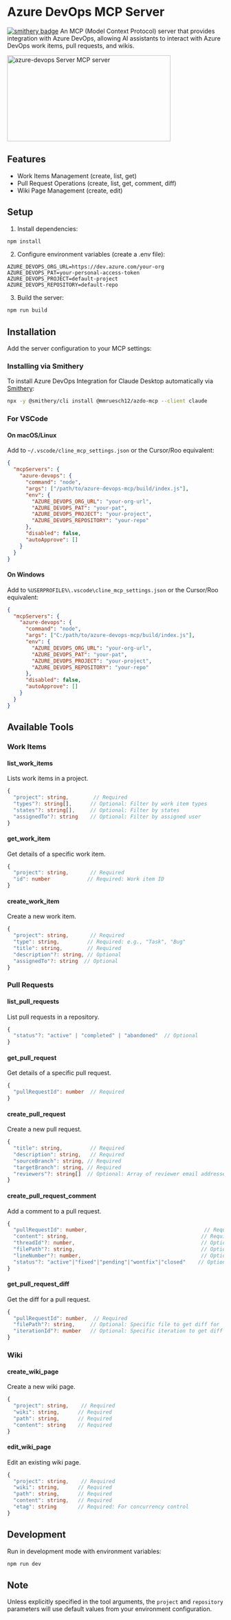 # Azure DevOps MCP Server

[![smithery badge](https://smithery.ai/badge/@mmruesch12/azdo-mcp)](https://smithery.ai/server/@mmruesch12/azdo-mcp)
An MCP (Model Context Protocol) server that provides integration with Azure DevOps, allowing AI assistants to interact with Azure DevOps work items, pull requests, and wikis.

<a href="https://glama.ai/mcp/servers/@mmruesch12/azdo-mcp">
  <img width="380" height="200" src="https://glama.ai/mcp/servers/@mmruesch12/azdo-mcp/badge" alt="azure-devops Server MCP server" />
</a>

## Features

- Work Items Management (create, list, get)
- Pull Request Operations (create, list, get, comment, diff)
- Wiki Page Management (create, edit)

## Setup

1. Install dependencies:
```bash
npm install
```

2. Configure environment variables (create a .env file):
```env
AZURE_DEVOPS_ORG_URL=https://dev.azure.com/your-org
AZURE_DEVOPS_PAT=your-personal-access-token
AZURE_DEVOPS_PROJECT=default-project
AZURE_DEVOPS_REPOSITORY=default-repo
```

3. Build the server:
```bash
npm run build
```

## Installation

Add the server configuration to your MCP settings:

### Installing via Smithery

To install Azure DevOps Integration for Claude Desktop automatically via [Smithery](https://smithery.ai/server/@mmruesch12/azdo-mcp):

```bash
npx -y @smithery/cli install @mmruesch12/azdo-mcp --client claude
```

### For VSCode

#### On macOS/Linux
Add to `~/.vscode/cline_mcp_settings.json` or the Cursor/Roo equivalent:
```json
{
  "mcpServers": {
    "azure-devops": {
      "command": "node",
      "args": ["/path/to/azure-devops-mcp/build/index.js"],
      "env": {
        "AZURE_DEVOPS_ORG_URL": "your-org-url",
        "AZURE_DEVOPS_PAT": "your-pat",
        "AZURE_DEVOPS_PROJECT": "your-project",
        "AZURE_DEVOPS_REPOSITORY": "your-repo"
      },
      "disabled": false,
      "autoApprove": []
    }
  }
}
```

#### On Windows
Add to `%USERPROFILE%\.vscode\cline_mcp_settings.json` or the Cursor/Roo equivalent:
```json
{
  "mcpServers": {
    "azure-devops": {
      "command": "node",
      "args": ["C:/path/to/azure-devops-mcp/build/index.js"],
      "env": {
        "AZURE_DEVOPS_ORG_URL": "your-org-url",
        "AZURE_DEVOPS_PAT": "your-pat",
        "AZURE_DEVOPS_PROJECT": "your-project",
        "AZURE_DEVOPS_REPOSITORY": "your-repo"
      },
      "disabled": false,
      "autoApprove": []
    }
  }
}
```

## Available Tools

### Work Items

#### list_work_items
Lists work items in a project.
```typescript
{
  "project": string,        // Required
  "types"?: string[],      // Optional: Filter by work item types
  "states"?: string[],     // Optional: Filter by states
  "assignedTo"?: string    // Optional: Filter by assigned user
}
```

#### get_work_item
Get details of a specific work item.
```typescript
{
  "project": string,       // Required
  "id": number            // Required: Work item ID
}
```

#### create_work_item
Create a new work item.
```typescript
{
  "project": string,       // Required
  "type": string,         // Required: e.g., "Task", "Bug"
  "title": string,        // Required
  "description"?: string, // Optional
  "assignedTo"?: string  // Optional
}
```

### Pull Requests

#### list_pull_requests
List pull requests in a repository.
```typescript
{
  "status"?: "active" | "completed" | "abandoned"  // Optional
}
```

#### get_pull_request
Get details of a specific pull request.
```typescript
{
  "pullRequestId": number  // Required
}
```

#### create_pull_request
Create a new pull request.
```typescript
{
  "title": string,         // Required
  "description": string,   // Required
  "sourceBranch": string, // Required
  "targetBranch": string, // Required
  "reviewers"?: string[]  // Optional: Array of reviewer email addresses
}
```

#### create_pull_request_comment
Add a comment to a pull request.
```typescript
{
  "pullRequestId": number,                                      // Required
  "content": string,                                           // Required
  "threadId"?: number,                                         // Optional: For replies
  "filePath"?: string,                                         // Optional: For file comments
  "lineNumber"?: number,                                       // Optional: For line comments
  "status"?: "active"|"fixed"|"pending"|"wontfix"|"closed"    // Optional: Thread status
}
```

#### get_pull_request_diff
Get the diff for a pull request.
```typescript
{
  "pullRequestId": number,  // Required
  "filePath"?: string,     // Optional: Specific file to get diff for
  "iterationId"?: number   // Optional: Specific iteration to get diff for
}
```

### Wiki

#### create_wiki_page
Create a new wiki page.
```typescript
{
  "project": string,    // Required
  "wiki": string,      // Required
  "path": string,      // Required
  "content": string    // Required
}
```

#### edit_wiki_page
Edit an existing wiki page.
```typescript
{
  "project": string,    // Required
  "wiki": string,      // Required
  "path": string,      // Required
  "content": string,   // Required
  "etag": string       // Required: For concurrency control
}
```

## Development

Run in development mode with environment variables:
```bash
npm run dev
```

## Note

Unless explicitly specified in the tool arguments, the `project` and `repository` parameters will use default values from your environment configuration.
